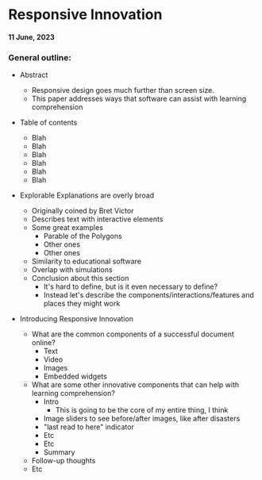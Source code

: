 # Responsive Innovation

#### 11 June, 2023

### General outline:

- Abstract

  - Responsive design goes much further than screen size.
  - This paper addresses ways that software can assist with learning comprehension

- Table of contents

  - Blah
  - Blah
  - Blah
  - Blah
  - Blah
  - Blah

- Explorable Explanations are overly broad

  - Originally coined by Bret Victor
  - Describes text with interactive elements
  - Some great examples
    - Parable of the Polygons
    - Other ones
    - Other ones
  - Similarity to educational software
  - Overlap with simulations
  - Conclusion about this section
    - It's hard to define, but is it even necessary to define?
    - Instead let's describe the components/interactions/features and places they might work

- Introducing Responsive Innovation

  - What are the common components of a successful document online?
    - Text
    - Video
    - Images
    - Embedded widgets
  - What are some other innovative components that can help with learning comprehension?
    - Intro
      - This is going to be the core of my entire thing, I think
    - Image sliders to see before/after images, like after disasters
    - "last read to here" indicator
    - Etc
    - Etc
    - Summary
  - Follow-up thoughts
  - Etc
